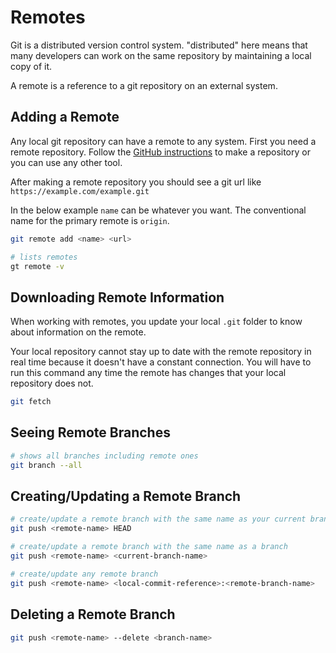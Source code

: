# Remotes

Git is a distributed version control system.
"distributed" here means that many developers can work on the same repository
by maintaining a local copy of it.

A remote is a reference to a git repository on an external system.

## Adding a Remote

Any local git repository can have a remote to any system.
First you need a remote repository.
Follow the [GitHub instructions](https://docs.github.com/en/get-started/quickstart/create-a-repo) to make a repository or you can use any other tool.

After making a remote repository you should see a git url like `https://example.com/example.git`

In the below example `name` can be whatever you want.
The conventional name for the primary remote is `origin`.

```bash
git remote add <name> <url>

# lists remotes
gt remote -v
```

## Downloading Remote Information

When working with remotes, you update your local `.git` folder to know about
information on the remote.

Your local repository cannot stay up to date with the remote repository in real time because it doesn't have a constant connection.
You will have to run this command any time the remote has changes that your local repository
does not.

```bash
git fetch
```

## Seeing Remote Branches

```bash
# shows all branches including remote ones
git branch --all
```

## Creating/Updating a Remote Branch

```bash
# create/update a remote branch with the same name as your current branch
git push <remote-name> HEAD

# create/update a remote branch with the same name as a branch
git push <remote-name> <current-branch-name>

# create/update any remote branch
git push <remote-name> <local-commit-reference>:<remote-branch-name>
```

## Deleting a Remote Branch

```bash
git push <remote-name> --delete <branch-name>
```
